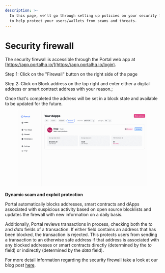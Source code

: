 ```yaml
---
description: >-
  In this page, we'll go through setting up policies on your security firewall
  to help protect your users/wallets from scams and threats.
---
```


# Security firewall

The security firewall is accessible through the Portal web app at [https://app.portalhq.io/](https://app.portalhq.io/login).

Step 1: Click on the "Firewall" button on the right side of the page

Step 2: Click on Block address on the top right and enter either a digital address or smart contract address with your reason.;

Once that's completed the address will be set in a block state and available to be updated for the future.

<figure><img src="../.gitbook/assets/647758f2d2115dde57409fe4_Portal Wallet Firewall.gif" alt=""><figcaption></figcaption></figure>

**Dynamic scam and exploit protection**&#x20;

Portal automatically blocks addresses, smart contracts and dApps associated with suspicious activity based on open source blocklists and updates the firewall with new information on a daily basis.&#x20;

Additionally, Portal reviews transactions in process, checking both the _to_ and _data_ fields of a transaction. If either field contains an address that has been blocked, the transaction is rejected. This protects users from sending a transaction to an otherwise safe address if that address is associated with any blocked addresses or smart contracts directly (determined by the _to_ field) or indirectly (determined by the _data_ field).

For more detail information regarding the security firewall take a look at our blog post [here](https://www.portalhq.io/post/introducing-the-portal-wallet-firewall).

